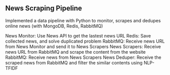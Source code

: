 ## News Scraping Pipeline
Implemented a data pipeline with Python to monitor, scrapes and dedupes online news (with MongoDB, Redis, RabbitMQ)

News Monitor: Use News API to get the lastest news URL
Redis: Save collected news, and solve duplicated problem
RabbitMQ: Receive news URL from News Monitor and send it to News Scrapers
News Scrapers: Receive news URL from RabbitMQ and scrape the content from the website
RabbitMQ: Receive news from News Scrapers
News Deduper: Receive the scraped news from RabbitMQ and filter the similar contents using NLP-TFIDF
